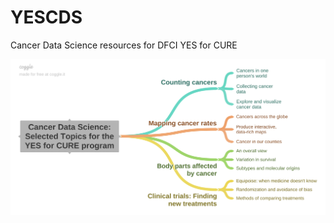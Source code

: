 # YESCDS
Cancer Data Science resources for DFCI YES for CURE

![coggle map](man/figures/YESCDS_map.png)
